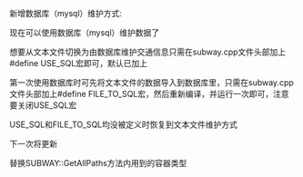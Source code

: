 <p>新增数据库（mysql）维护方式:</p>
<p>现在可以使用数据库（mysql）维护数据了</p>
<p>想要从文本文件切换为由数据库维护交通信息只需在subway.cpp文件头部加上#define USE_SQL宏即可，默认已加上</p>
<p>第一次使用数据库时可先将文本文件的数据导入到数据库里，只需在subway.cpp文件头部加上#define FILE_TO_SQL宏，然后重新编译，并运行一次即可，注意要关闭USE_SQL宏</p>
<p>USE_SQL和FILE_TO_SQL均没被定义时恢复到文本文件维护方式</p>



<p>下一次将更新</p>
<p>替换SUBWAY::GetAllPaths方法内用到的容器类型</p>
